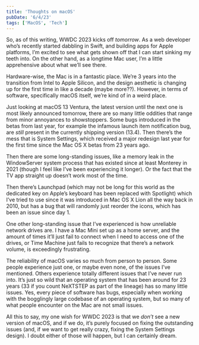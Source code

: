 ```yaml
---
title: 'Thoughts on macOS'
pubDate: '6/4/23'
tags: ['MacOS', 'Tech']
---
```


So, as of this writing, WWDC 2023 kicks off _tomorrow_. As a web developer who’s recently started dabbling in Swift, and building apps for Apple platforms, I’m excited to see what gets shown off that I can start sinking my teeth into. On the other hand, as a longtime Mac user, I’m a little apprehensive about what we’ll see there.

Hardware-wise, the Mac is in a fantastic place. We’re 3 years into the transition from Intel to Apple Silicon, and the design aesthetic is changing up for the first time in like a decade (maybe more??). However, in terms of software, specifically macOS itself, we’re kind of in a weird place.

Just looking at macOS 13 Ventura, the latest version until the next one is most likely announced tomorrow, there are so many little oddities that range from minor annoyances to showstoppers. Some bugs introduced in the betas from last year, for example the infamous launch item notification bug, are _still_ present in the currently shipping version (13.4). Then there’s the mess that is System Settings, which received a major redesign last year for the first time since the Mac OS X betas from 23 years ago.

Then there are some long-standing issues, like a memory leak in the WindowServer system process that has existed since at least Monterey in 2021 (though I feel like I’ve been experiencing it longer). Or the fact that the TV app straight up doesn’t work most of the time.

Then there’s Launchpad (which may not be long for this world as the dedicated key on Apple’s keyboard has been replaced with Spotlight) which I’ve tried to use since it was introduced in Mac OS X Lion all the way back in 2010, but has a bug that will randomly just reorder the icons, which has been an issue since day 1.

One other long-standing issue that I’ve experienced is how unreliable network drives are. I have a Mac Mini set up as a home server, and the amount of times it’ll just fail to connect when I need to access one of the drives, or Time Machine just fails to recognize that there’s a network volume, is exceedingly frustrating.

The reliability of macOS varies so much from person to person. Some people experience just one, or maybe even none, of the issues I’ve mentioned. Others experience totally different issues that I’ve never run into. It’s just so wild that an operating system that has been around for 23 years (33 if you count NeXTSTEP as part of the lineage) has so many little issues. Yes, every piece of software has bugs, especially when working with the bogglingly large codebase of an operating system, but so many of what people encounter on the Mac are not small issues.

All this to say, my one wish for WWDC 2023 is that we _don’t_ see a new version of macOS, and if we do, it’s purely focused on fixing the outstanding issues (and, if we want to get really crazy, fixing the System Settings design). I doubt either of those will happen, but I can certainly dream.
